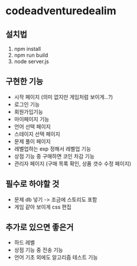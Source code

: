 # codeadventuredealim
## 설치법
1. npm install
2. npm run build 
3. node server.js

## 구현한 기능
- 시작 페이지 (의미 없지만 게임처럼 보이게...?)
- 로그인 기능
- 회원가입기능
- 마이페이지 기능
- 언어 선택 페이지
- 스테이지 선택 페이지
- 문제 풀이 페이지 
- 레벨업하는 exp 정해서 레벨업 기능
- 상점 기능 중 구매하면 코인 차감 기능
- 관리자 페이지 (구매 목록 확인, 상품 갯수 수정 페이지)

## 필수로 하야할 것
- 문제 db 넣기 -> 조금에 스토리도 포함
- 게임 같아 보이게 css 편집

## 추가로 있으면 좋은거
- 하드 레벨
- 상점 기능 중 전송 기능
- 언어 기초 외에도 알고리즘 테스트 기능